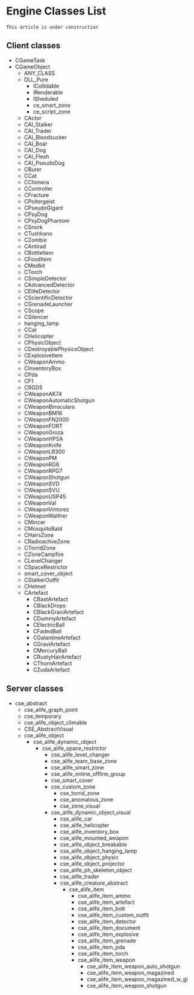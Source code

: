 # Engine Classes List

```admonish warning
This article is under construction
```

## Client classes

- CGameTask
- CGameObject
  - ANY_CLASS
  - DLL_Pure
    - ICollidable
    - IRenderable
    - ISheduled
    - ce_smart_zone
    - ce_script_zone
  - CActor
  - CAI_Stalker
  - CAI_Trader
  - CAI_Bloodsucker
  - CAI_Boar
  - CAI_Dog
  - CAI_Flesh
  - CAI_PseudoDog
  - CBurer
  - CCat
  - CChimera
  - CController
  - CFracture
  - CPoltergeist
  - CPseudoGigant
  - CPsyDog
  - CPsyDogPhantom
  - CSnork
  - CTushkano
  - CZombie
  - CAntirad
  - CBottleItem
  - CFoodItem
  - CMedkit
  - CTorch
  - CSimpleDetector
  - CAdvancedDetector
  - CEliteDetector
  - CScientificDetector
  - CGrenadeLauncher
  - CScope
  - CSilencer
  - hanging_lamp
  - CCar
  - CHelicopter
  - CPhysicObject
  - CDestroyablePhysicsObject
  - CExplosiveItem
  - CWeaponAmmo
  - CInventoryBox
  - CPda
  - CF1
  - CRGD5
  - CWeaponAK74
  - CWeaponAutomaticShotgun
  - CWeaponBinoculars
  - CWeaponBM16
  - CWeaponFN2000
  - CWeaponFORT
  - CWeaponGroza
  - CWeaponHPSA
  - CWeaponKnife
  - CWeaponLR300
  - CWeaponPM
  - CWeaponRG6
  - CWeaponRPG7
  - CWeaponShotgun
  - CWeaponSVD
  - CWeaponSVU
  - CWeaponUSP45
  - CWeaponVal
  - CWeaponVintorez
  - CWeaponWalther
  - CMincer
  - CMosquitoBald
  - CHairsZone
  - CRadioactiveZone
  - CTorridZone
  - CZoneCampfire
  - CLevelChanger
  - CSpaceRestrictor
  - smart_cover_object
  - CStalkerOutfit
  - CHelmet
  - CArtefact
    - CBastArtefact
    - CBlackDrops
    - CBlackGraviArtefact
    - CDummyArtefact
    - CElectricBall
    - CFadedBall
    - CGalantineArtefact
    - CGraviArtefact
    - CMercuryBall
    - CRustyHairArtefact
    - CThornArtefact
    - CZudaArtefact

## Server classes

- cse_abstract
  - cse_alife_graph_point
  - cse_temporary
  - cse_alife_object_climable
  - CSE_AbstractVisual
  - cse_alife_object
    - cse_alife_dynamic_object
      - cse_alife_space_restrictor
        - cse_alife_level_changer
        - cse_alife_team_base_zone
        - cse_alife_smart_zone
        - cse_alife_online_offline_group
        - cse_smart_cover
        - cse_custom_zone
          - cse_torrid_zone
          - cse_anomalous_zone
          - cse_zone_visual
        - cse_alife_dynamic_object_visual
          - cse_alife_car
          - cse_alife_helicopter
          - cse_alife_inventory_box
          - cse_alife_mounted_weapon
          - cse_alife_object_breakable
          - cse_alife_object_hanging_lamp
          - cse_alife_object_physic
          - cse_alife_object_projector
          - cse_alife_ph_skeleton_object
          - cse_alife_trader
          - cse_alife_creature_abstract
            - cse_alife_item
              - cse_alife_item_ammo
              - cse_alife_item_artefact
              - cse_alife_item_bolt
              - cse_alife_item_custom_outfit
              - cse_alife_item_detector
              - cse_alife_item_document
              - cse_alife_item_explosive
              - cse_alife_item_grenade
              - cse_alife_item_pda
              - cse_alife_item_torch
              - cse_alife_item_weapon
                - cse_alife_item_weapon_auto_shotgun
                - cse_alife_item_weapon_magazined
                - cse_alife_item_weapon_magazined_w_gl
                - cse_alife_item_weapon_shotgun
